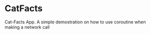 # CatFacts
  Cat-Facts App.
A simple demostration on how to use coroutine when making a network call
